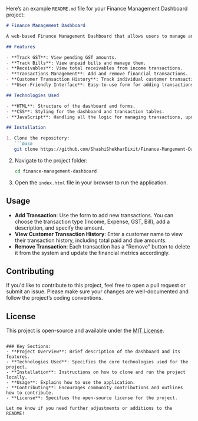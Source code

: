Here’s an example `README.md` file for your Finance Management Dashboard project:

```markdown
# Finance Management Dashboard

A web-based Finance Management Dashboard that allows users to manage and track their financial transactions. The dashboard includes features like tracking GST, bills, receivables, and maintaining customer-specific transaction histories. The system allows adding, viewing, and removing transactions with various types such as income, expense, GST, and bills. Additionally, it allows users to view the total paid and due amounts for each customer.

## Features

- **Track GST**: View pending GST amounts.
- **Track Bills**: View unpaid bills and manage them.
- **Receivables**: View total receivables from income transactions.
- **Transactions Management**: Add and remove financial transactions.
- **Customer Transaction History**: Track individual customer transaction history, including total paid and due amounts.
- **User-Friendly Interface**: Easy-to-use form for adding transactions.

## Technologies Used

- **HTML**: Structure of the dashboard and forms.
- **CSS**: Styling for the dashboard and transaction tables.
- **JavaScript**: Handling all the logic for managing transactions, updating the dashboard, and managing customer transaction histories.

## Installation

1. Clone the repository:
   ```bash
   git clone https://github.com/ShashiShekharDixit/Finance-Mangement-Dashboard.git
   ```

2. Navigate to the project folder:
   ```bash
   cd finance-management-dashboard
   ```

3. Open the `index.html` file in your browser to run the application.

## Usage

- **Add Transaction**: Use the form to add new transactions. You can choose the transaction type (Income, Expense, GST, Bill), add a description, and specify the amount.
- **View Customer Transaction History**: Enter a customer name to view their transaction history, including total paid and due amounts.
- **Remove Transaction**: Each transaction has a "Remove" button to delete it from the system and update the financial metrics accordingly.

## Contributing

If you'd like to contribute to this project, feel free to open a pull request or submit an issue. Please make sure your changes are well-documented and follow the project’s coding conventions.

## License

This project is open-source and available under the [MIT License](LICENSE).
```

### Key Sections:
- **Project Overview**: Brief description of the dashboard and its features.
- **Technologies Used**: Specifies the core technologies used for the project.
- **Installation**: Instructions on how to clone and run the project locally.
- **Usage**: Explains how to use the application.
- **Contributing**: Encourages community contributions and outlines how to contribute.
- **License**: Specifies the open-source license for the project.

Let me know if you need further adjustments or additions to the README!
